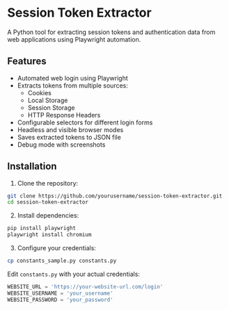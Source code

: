 # Session Token Extractor

A Python tool for extracting session tokens and authentication data from web applications using Playwright automation.

## Features

- Automated web login using Playwright
- Extracts tokens from multiple sources:
  - Cookies
  - Local Storage
  - Session Storage
  - HTTP Response Headers
- Configurable selectors for different login forms
- Headless and visible browser modes
- Saves extracted tokens to JSON file
- Debug mode with screenshots

## Installation

1. Clone the repository:
```bash
git clone https://github.com/yourusername/session-token-extractor.git
cd session-token-extractor
```

2. Install dependencies:
```bash
pip install playwright
playwright install chromium
```

3. Configure your credentials:
```bash
cp constants_sample.py constants.py
```

Edit `constants.py` with your actual credentials:
```python
WEBSITE_URL = 'https://your-website-url.com/login'
WEBSITE_USERNAME = 'your_username'
WEBSITE_PASSWORD = 'your_password'
```
